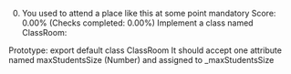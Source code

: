 0. You used to attend a place like this at some point
mandatory
Score: 0.00% (Checks completed: 0.00%)
Implement a class named ClassRoom:

Prototype: export default class ClassRoom
It should accept one attribute named maxStudentsSize (Number) and assigned to _maxStudentsSize